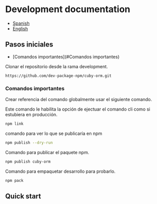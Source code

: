 # Development documentation

* [Spanish](#pasos-iniciales)
* [English](#quick-start)

## Pasos iniciales

* [Comandos importantes](#Comandos importantes)

Clonar el repositorio desde la rama development.

```
https://github.com/dev-package-npm/cuby-orm.git
```

### Comandos importantes

Crear referencia del comando globalmente usar el siguiente comando.

Este comando le habilita la opción de ejectuar el comando cli como si estubiera en producción.

```bash
npm link
```

comando para ver lo que se publicaría en npm

```bash
npm publish --dry-run
```

Comando para publicar el paquete npm.

```bash
npm publish cuby-orm
```

Comando para empaquetar desarrollo para probarlo.

```bash
npm pack
```

## Quick start
